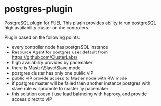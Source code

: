 # postgres-plugin
PostgreSQL plugin for FUEL
This plugin provides ability to run postgreSQL high availability cluster on the controllers.

Plugin based on the following points:

 - every controller node has postgreSQL instance
 - Resource Agent for postgres uses default from https://github.com/ClusterLabs/
 - high availability provides by pacemaker
 - there is Master\Slave\Slave mode
 - postgres cluster has only one public vIP 
 - public vIP provide access to Master node with RW mode
 - if postgres master will be failed then another instance postgres with
      slave role will promote to master by pacemaker
 - this solution doesn't use load balancing with haproxy, and provide access direct to vIP
